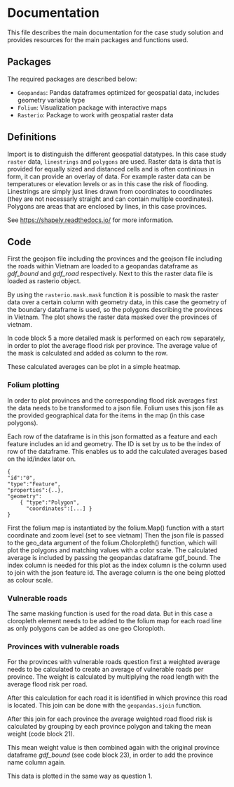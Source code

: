 # Documentation

This file describes the main documentation for the case study solution and provides resources 
for the main packages and functions used.

## Packages
The required packages are described below:
- `Geopandas`: Pandas dataframes optimized for geospatial data, includes geometry variable type
- `Folium`: Visualization package with interactive maps
- `Rasterio`: Package to work with geospatial raster data

## Definitions
Import is to distinguish the different geospatial datatypes. 
In this case study `raster` data, `linestrings` and `polygons` are used.
Raster data is data that is provided for equally sized and distanced
cells and is often continious in form, it can provide an overlay of data.
For example raster data can be temperatures or elevation levels or as in this case 
the risk of flooding. Linestrings are simply just lines drawn from coordinates to coordinates
(they are not necessarly straight and can contain multiple coordinates). Polygons are 
areas that are enclosed by lines, in this case provinces.

See https://shapely.readthedocs.io/ for more information.

## Code
First the geojson file including the provinces and the geojson file including the 
roads within Vietnam are loaded to a geopandas dataframe as _gdf_bound_ and _gdf_road_ respectively. Next to this the raster data
file is loaded as rasterio object.

By using the `rasterio.mask.mask` function it is possible to mask the 
raster data over a certain column with geometry data, in this case the geometry of the boundary
dataframe is used, so the polygons describing the provinces in Vietnam. The plot shows
the raster data masked over the provinces of vietnam.

In code block 5 a more detailed mask is performed on each row separately, in order to plot the 
average flood risk per province. The average value of the mask is calculated and added as column to the row.

These calculated averages can be plot in a simple heatmap.

### Folium plotting
In order to plot provinces and the corresponding flood risk averages first the data needs to be transformed
to a json file. Folium uses this json file as the provided geographical data for the items in the map
(in this case polygons).

Each row of the dataframe is in this json formatted as a feature and each feature includes
an id and geometry. The ID is set by us to be the index of row of the dataframe.
This enables us to add the calculated averages based on the id/index later on.
```
{
"id":"0", 
"type":"Feature", 
"properties":{..}, 
"geometry":
    { "type":"Polygon", 
      "coordinates":[...] }
}
```
First the folium map is instantiated by the folium.Map() function with a start coordinate and zoom level 
(set to see vietnam)
Then the json file is passed to the geo_data argument of the folium.Cholorpleth() function, which will plot
the polygons and matching values with a color scale. The calculated average is included by passing the geopandas 
dataframe gdf_bound. The index column is needed for this plot as the index column is the column
used to join with the json feature id. The average column is the one being plotted as colour scale.

### Vulnerable roads
The same masking function is used for the road data. But in this case a cloropleth element
needs to be added to the folium map for each road line as only polygons can be added as one geo Cloroploth.

### Provinces with vulnerable roads
For the provinces with vulnerable roads question first a weighted average needs to be calculated
to create an average of vulnerable roads per province. The weight is calculated by 
multiplying the road length with the average flood risk per road. 

After this calculation for each road it is identified in which province this road
is located. This join can be done with the `geopandas.sjoin` function.

After this join for each province the average weighted road flood risk is calculated by 
grouping by each province polygon and taking the mean weight (code block 21). 

This mean weight value is then combined again with the original 
province dataframe _gdf_bound_ (see code block 23), in order to add the province name column again.

This data is plotted in the same way as question 1.